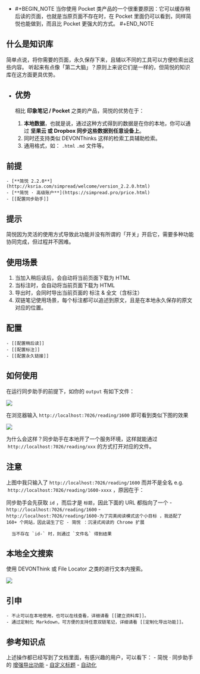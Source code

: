 - #+BEGIN_NOTE
    当你使用 Pocket 类产品的一个很重要原因：它可以缓存稍后读的页面，也就是当原页面不存在时，在 Pocket 里面仍可以看到，同样简悦也能做到，而且比 Pocket 更强大的方式。
  #+END_NOTE
## 什么是知识库

简单点说，将你需要的页面，永久保存下来，且辅以不同的工具可以方便检索出这些内容。
听起来有点像「第二大脑」？原则上来说它们是一样的，但简悦的知识库在这方面更具优势。
- ## 优势
  
  相比 **印象笔记 / Pocket** 之类的产品，简悦的优势在于：
  
  1. **本地数据**，也就是说，通过这种方式得到的数据是在你的本地，你可以通过 **坚果云 或 Dropbox 同步这些数据到任意设备上**。
  2. 同时还支持类似 DEVONThinks 这样的检索工具辅助检索。
  3. 通用格式，如： `.html` `.md` 文件等。
## 前提
	- [**简悦 2.2.0**](http://ksria.com/simpread/welcome/version_2.2.0.html)
	- [**简悦 · 高级账户**](https://simpread.pro/price.html)
	- [[配置同步助手]]
## 提示

简悦因为灵活的使用方式导致此功能并没有所谓的「开关」开启它，需要多种功能协同完成，但过程并不困难。
## 使用场景

1. 当加入稍后读后，会自动将当前页面下载为 HTML
2. 当标注时，会自动将当前页面下载为 HTML
3. 导出时，会同时导出当前页面的 标注 & 全文（含标注）
4. 双链笔记使用场景，每个标注都可以追述到原文，且是在本地永久保存的原文对应的位置。
## 配置
	- [[配置稍后读]]
	- [[配置标注]]
	- [[配置永久链接]]
## 如何使用

在运行同步助手的前提下，如你的 `output` 有如下文件：

![](https://user-images.githubusercontent.com/81074/119218290-3bae0d80-bb12-11eb-8817-a34808fa36b2.png#crop=0&crop=0&crop=1&crop=1&id=GG8tg&originHeight=131&originWidth=575&originalType=binary&ratio=1&rotation=0&showTitle=false&status=done&style=none&title=)

在浏览器输入 `http://localhost:7026/reading/1600` 即可看到类似下图的效果

![](https://user-images.githubusercontent.com/81074/119218339-5ed8bd00-bb12-11eb-9982-9188cbd1f9a8.png#crop=0&crop=0&crop=1&crop=1&id=P95cO&originHeight=1004&originWidth=1957&originalType=binary&ratio=1&rotation=0&showTitle=false&status=done&style=none&title=)

为什么会这样？同步助手在本地开了一个服务环境，这样就能通过  `http://localhost:7026/reading/xxx` 的方式打开对应的文件。
## 注意

上图中我只输入了 `http://localhost:7026/reading/1600` 而并不是全名 e.g.  `http://localhost:7026/reading/1600-xxxx` ，原因在于：

同步助手会先获取 `id` ，而后才是 `标题`，因此下面的 URL 都指向了一个
	- `http://localhost:7026/reading/1600`
	- `http://localhost:7026/reading/1600-为了完美阅读模式这个小目标 ，我适配了 160+ 个网站，因此诞生了它 - 简悦 ：沉浸式阅读的 Chrome 扩展`
	  
	  当不存在 `id-` 时，则通过 `文件名` 得到结果
## 本地全文搜索

使用 DEVONThink 或 File Locator 之类的进行文本内搜索。

![](https://user-images.githubusercontent.com/81074/119218605-ce02e100-bb13-11eb-87c3-b5fbb9bb88d8.gif#crop=0&crop=0&crop=1&crop=1&id=McfcI&originHeight=892&originWidth=1846&originalType=binary&ratio=1&rotation=0&showTitle=false&status=done&style=none&title=)
## 引申
	- 不止可以在本地使用，也可以在线查看，详细请看 [[建立资料库]]。
	- 通过定制化 Markdown，可方便的支持任意双链笔记，详细请看 [[定制化导出功能]]。
## 参考知识点

上述操作都已经写到了文档里面，有感兴趣的用户，可以看下：
	- 简悦 · 同步助手的 [增强导出功能](http://ksria.com/simpread/docs/#/Sync?id=%e5%af%bc%e5%87%ba%e6%9c%8d%e5%8a%a1)
	- [自定义标题](http://ksria.com/simpread/docs/#/%E5%AE%9A%E5%88%B6%E5%8C%96%E5%AF%BC%E5%87%BA?id=%e8%87%aa%e5%ae%9a%e4%b9%89%e5%af%bc%e5%87%ba%e6%a0%87%e9%a2%98)
	- [自动化](http://ksria.com/simpread/docs/#/%E8%87%AA%E5%8A%A8%E5%8C%96)
